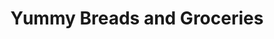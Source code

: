 ---
title: "Yummy Breads and Groceries"
url: /lloydminster/yummy-breads-and-groceries/
shop: bakery
---